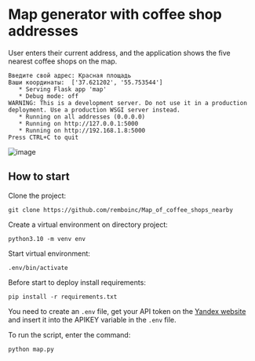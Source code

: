 # Map generator with coffee shop addresses
User enters their current address, and the application shows the five nearest coffee shops on the map.
    
```
Введите свой адрес: Красная площадь
Ваши координаты:  ['37.621202', '55.753544']
   * Serving Flask app 'map'
   * Debug mode: off
WARNING: This is a development server. Do not use it in a production deployment. Use a production WSGI server instead.
   * Running on all addresses (0.0.0.0)
   * Running on http://127.0.0.1:5000
   * Running on http://192.168.1.8:5000
Press CTRL+C to quit
```
![image](https://user-images.githubusercontent.com/58534082/215354720-205a8a73-7d14-42df-897d-b08239b1dd94.png)

## How to start
Clone the project:
```
git clone https://github.com/remboinc/Map_of_coffee_shops_nearby
```
Create a virtual environment on directory project:
```
python3.10 -m venv env
```
Start virtual environment:
```
.env/bin/activate
```
Before start to deploy install requirements:
```
pip install -r requirements.txt
```
You need to create an `.env` file, get your API token on the [Yandex website](https://developer.tech.yandex.ru/services/) and insert it into the APIKEY variable in the `.env` file.

To run the script, enter the command:
```
python map.py
```
